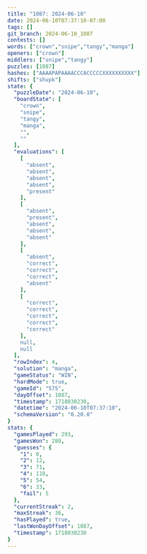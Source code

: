 ```yaml
---
title: "1087: 2024-06-10"
date: 2024-06-10T07:37:10-07:00
tags: []
git_branch: 2024-06-10_1087
contests: []
words: ["crown","snipe","tangy","manga"]
openers: ["crown"]
middlers: ["snipe","tangy"]
puzzles: [1087]
hashes: ["AAAAPAPAAAACCCACCCCCXXXXXXXXXX"]
shifts: ["shvpk"]
state: {
  "puzzleDate": "2024-06-10",
  "boardState": [
    "crown",
    "snipe",
    "tangy",
    "manga",
    "",
    ""
  ],
  "evaluations": [
    [
      "absent",
      "absent",
      "absent",
      "absent",
      "present"
    ],
    [
      "absent",
      "present",
      "absent",
      "absent",
      "absent"
    ],
    [
      "absent",
      "correct",
      "correct",
      "correct",
      "absent"
    ],
    [
      "correct",
      "correct",
      "correct",
      "correct",
      "correct"
    ],
    null,
    null
  ],
  "rowIndex": 4,
  "solution": "manga",
  "gameStatus": "WIN",
  "hardMode": true,
  "gameId": "575",
  "dayOffset": 1087,
  "timestamp": 1718030230,
  "datetime": "2024-06-10T07:37:10",
  "schemaVersion": "0.20.0"
}
stats: {
  "gamesPlayed": 293,
  "gamesWon": 288,
  "guesses": {
    "1": 0,
    "2": 12,
    "3": 71,
    "4": 118,
    "5": 54,
    "6": 33,
    "fail": 5
  },
  "currentStreak": 2,
  "maxStreak": 36,
  "hasPlayed": true,
  "lastWonDayOffset": 1087,
  "timestamp": 1718030230
}
---
```

<!-- more -->
